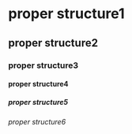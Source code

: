 <!DOCTYPE html>
<html lang="en">
<head>
    <meta charset="UTF-8"/>
    <meta name="viewport"
    content="width=device-width,initial-scale="1.0" />
    <meta http-equiv="X-UA-Compatible"
    content="ie=edge" />
    <title>Document</title> 
</head>
<body>
    <h1>proper structure1</h1>
    <h2>proper structure2</h2>
    <h3>proper structure3</h3>
    <h4>proper structure4</h4>
    <h5>proper structure5</h5>
    <h6>proper structure6</h6>
</body>
</html>